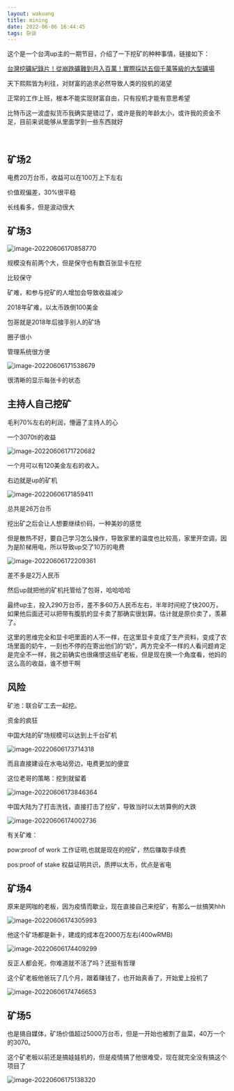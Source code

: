 ```yaml
---
layout: wakuang
title: mining
date: 2022-06-06 16:44:45
tags: 杂谈
---
```


这个是一个台湾up主的一期节目，介绍了一下挖矿的种种事情，链接如下：

[台灣挖礦紀錄片！從崩跌礦難到月入百萬！實際採訪五個千萬等級的大型礦場](https://www.youtube.com/watch?v=IBA3k7GBsWc)



天下熙熙皆为利往，对财富的追求必然导致人类的投机的渴望



正常的工作上班，根本不能实现财富自由，只有投机才能有意思希望



比特币这一波虚拟货币我确实是错过了，或许是我的年龄太小，或许我的资金不足，目前来说能够从里面学到一些东西就好                      



​                                           





## 矿场2 



电费20万台币，收益可以在100万上下左右



价值观偏差，30%很平稳



长线看多，但是波动很大



## 矿场3

![image-20220606170858770](mining/image-20220606170858770.png)

规模没有前两个大，但是保守也有数百张显卡在挖



比较保守



矿难，和参与挖矿的人增加会导致收益减少



2018年矿难，以太币跌倒100美金



包哥就是2018年后接手别人的矿场



圈子很小



管理系统很方便

![image-20220606171538679](mining/image-20220606171538679.png)



很清晰的显示每张卡的状态



## 主持人自己挖矿

毛利70%左右的利润，懵逼了主持人的心



一个3070ti的收益

![image-20220606171720682](mining/image-20220606171720682.png)

一个月可以有120美金左右的收入。





右边就是up的矿机

![image-20220606171859411](mining/image-20220606171859411.png)

总共是26万台币



挖出矿之后会让人想要继续价码，一种美妙的感觉



但是散热不好，要自己学习怎么操作，导致家里的温度也比较高，家里开空调，因为是阶梯用电，所以导致up交了10万的电费

![image-20220606172209361](mining/image-20220606172209361.png)

差不多是2万人民币



然后up就把他的矿机托管给了包哥，哈哈哈哈





最终up主，投入290万台币，差不多60万人民币左右，半年时间挖了快200万，如果他后面还可以把带有腹肌的显卡卖了那确实很划算。估计就是原价卖了，羡慕了。



这里的思维完全和显卡吧里面的人不一样，在这里显卡变成了生产资料，变成了农场里面的奶牛，一刻也不停的在寄出他们的“奶”，两方完全不一样的人看问题肯定是完全不一样，我之前确实也很痛恨这些矿老板，但是现在换一个角度看，他妈的这么高的收益，谁不想干啊





## 风险

矿池：联合矿工去一起挖。

资金的疯狂



中国大陆的矿场规模可以达到上千台矿机

![image-20220606173714318](mining/image-20220606173714318.png)

而且直接建设在水电站旁边，电费更加的便宜



这位老哥的策略：挖到就留着

![image-20220606173846364](mining/image-20220606173846364.png)



中国大陆为了打击洗钱，直接打击了挖矿，导致当时以太坊算例的大跌

![image-20220606174002736](mining/image-20220606174002736.png)







有关矿难：

pow:proof of work 工作证明,也就是现在的挖矿，然后赚取手续费

pos:proof of stake 权益证明共识，质押以太币，优点是省电





## 矿场4

原来是网咖的老板，因为疫情而歇业，现在直接自己来挖矿，有那么一丝搞笑hhh

![image-20220606174305993](mining/image-20220606174305993.png)





他这个矿场都是新卡，建成的成本在2000万左右(400wRMB)

![image-20220606174409299](mining/image-20220606174409299.png)



反正人都会死，你难道就不活了吗？还挺有哲理





这个矿老板他爸玩了几个月，跟着赚钱了，也开始真香了，开始爱上投机了

![image-20220606174746653](mining/image-20220606174746653.png)







## 矿场5

也是搞自媒体，矿场价值超过5000万台币，但是一开始也被割了韭菜，40万一个的3070。



这个矿老板以前还是搞娃娃机的，但是疫情搞了他很难受，现在就完全没有搞这个项目了

![image-20220606175138320](mining/image-20220606175138320.png)

